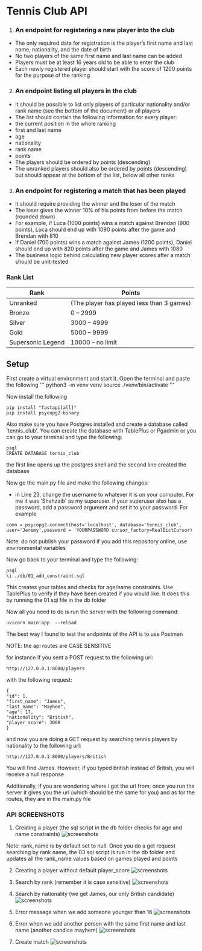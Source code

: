 # Tennis Club API

1. ###	  An endpoint for registering a new player into the club
- The only required data for registration is the player’s first name and last name, nationality, and the date of birth
-	No two players of the same first name and last name can be added
-	Players must be at least 16 years old to be able to enter the club
-	Each newly registered player should start with the score of 1200 points for the purpose of the ranking

2.	### An endpoint listing all players in the club
-	It should be possible to list only players of particular nationality and/or rank name (see the bottom of the document) or all players
-	The list should contain the following information for every player:
-	the current position in the whole ranking
-	first and last name
-	age
-	nationality
-	rank name
-	points
-	The players should be ordered by points (descending)
-	The unranked players should also be ordered by points (descending) but should appear at the bottom of the list, below all other ranks

3. ###	An endpoint for registering a match that has been played
-	It should require providing the winner and the loser of the match
-	The loser gives the winner 10% of his points from before the match (rounded down)
-	For example, if Luca (1000 points) wins a match against Brendan (900 points), Luca should end up with 1090 points after the game and Brendan with 810
-	If Daniel (700 points) wins a match against James (1200 points), Daniel should end up with 820 points after the game and James with 1080
-	The business logic behind calculating new player scores after a match should be unit-tested

### Rank List

| Rank    |Points|
|---------|------|
|Unranked |(The player has played less than 3 games)|
|Bronze| 0 – 2999|
|Silver | 3000 – 4999 |
|Gold | 5000 – 9999|
|Supersonic Legend| 10000 – no limit|


## Setup

First create a virtual environment and start it. Open the terminal and paste the following
'''
python3 -m venv venv
source ./venv/bin/activate
'''

Now install the following

```
pip install "fastapi[all]"
pip install psycopg2-binary 
```

Also make sure you have Postgres installed and create a database called 'tennis_club'. You can create the database with TablePlus or Pgadmin or you can go to your terminal and type the following:

```
psql
CREATE DATABASE tennis_club
```
the first line opens up the postgres shell and the second line created the database

Now go the main.py file and make the following changes:

- in Line 23, change the username to whatever it is on your computer. For me it was 'Shahzaib' as my superuser. if your superuser also has a password, add a password argument and set it to your password. For example
```
conn = psycopg2.connect(host='localhost', database='tennis_club', user='Jeremy',password = 'YOURPASSWORD cursor_factory=RealDictCursor)
```
Note: do not publish your password if you add this repository online, use environmental variables  

Now go back to your terminal and type the following:

```
psql
\i ./db/01_add_constraint.sql
```

This creates your tables and checks for age/name constraints. Use TablePlus to verify if they have been created if you would like. It does this by running the  01 sql file in the db folder

Now all you need to do is run the server with the following command:

```
uvicorn main:app  --reload
```

The best way I found to test the endpoints of the API is to use Postman

NOTE: the api routes are CASE SENSITIVE

for instance if you sent a POST request to the following url:

```
http://127.0.0.1:8000/players
```

with the following request:

```
{
"id": 1,
"first_name": "James",
"last_name": "Mayhem",
"age": 17,
"nationality": "British",
"player_score": 3000
}
```

and now you are doing a GET request by searching tennis players by nationality to the following url:

```
http://127.0.0.1:8000/players/British
```

You will find James. However, if you typed british instead of British, you will receive a null response

Additionally, if you are wondering where i got the url from; once you run the server it gives you the url (which should be the same for you) and as for the routes, they are in the main.py file

### API SCREENSHOTS

1.  Creating a player (the sql script in the db folder checks for age and name constraints)
![screenshots](screenshots/create_player.png)

Note: rank_name is by default set to null. Once you do a get request searching by rank name, the 03 sql script is run in the db folder and updates all the rank_name values based on games played and points

2. Creating a player without default player_score
![screenshots](screenshots/create_player_2.png)

3. Search by rank (remember it is case sensitive)
![screenshots](screenshots/search_rank_gold.png)

4. Search by nationality (we get James, our only British candidate)
![screenshots](screenshots/search_nationality_british.png)

5. Error message when we add someone younger than 16
![screenshots](screenshots/error_16.png)

6. Error when we add another person with the same first name and last name (another candice mayhem)
![screenshots](screenshots/error_candice.png)

7. Create match
![screenshots](screenshots/create_match.png)


